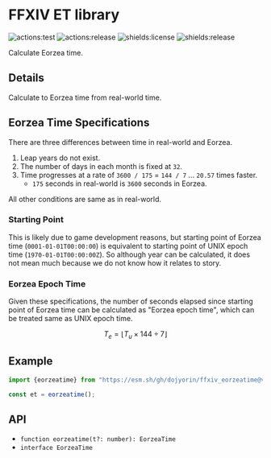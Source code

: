 # FFXIV ET library
![actions:test](https://github.com/dojyorin/ffxiv_eorzeatime/actions/workflows/test.yaml/badge.svg)
![actions:release](https://github.com/dojyorin/ffxiv_eorzeatime/actions/workflows/release.yaml/badge.svg)
![shields:license](https://img.shields.io/github/license/dojyorin/ffxiv_eorzeatime)
![shields:release](https://img.shields.io/github/release/dojyorin/ffxiv_eorzeatime)

Calculate Eorzea time.

## Details
Calculate to Eorzea time from real-world time.

## Eorzea Time Specifications
There are three differences between time in real-world and Eorzea.

1. Leap years do not exist.
2. The number of days in each month is fixed at `32`.
3. Time progresses at a rate of `3600 / 175` = `144 / 7` ... `20.57` times faster.
    - `175` seconds in real-world is `3600` seconds in Eorzea.

All other conditions are same as in real-world.

### Starting Point
This is likely due to game development reasons, but starting point of Eorzea time (`0001-01-01T00:00:00`) is equivalent to starting point of UNIX epoch time (`1970-01-01T00:00:00Z`).
So although year can be calculated, it does not mean much because we do not know how it relates to story.

### Eorzea Epoch Time
Given these specifications, the number of seconds elapsed since starting point of Eorzea time can be calculated as "Eorzea epoch time", which can be treated same as UNIX epoch time.

```math
T_e = \lfloor T_u \times 144 \div 7 \rfloor
```

## Example
```ts
import {eorzeatime} from "https://esm.sh/gh/dojyorin/ffxiv_eorzeatime@v1.0.0/mod.ts?bundle&target=esnext";

const et = eorzeatime();
```

## API
- `function eorzeatime(t?: number): EorzeaTime`
- `interface EorzeaTime`